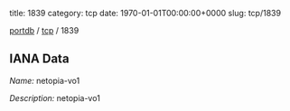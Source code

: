 title: 1839
category: tcp
date: 1970-01-01T00:00:00+0000
slug: tcp/1839

[portdb](/) / [tcp](/category/tcp.html) / 1839


## IANA Data

_Name:_ netopia-vo1

_Description:_ netopia-vo1

